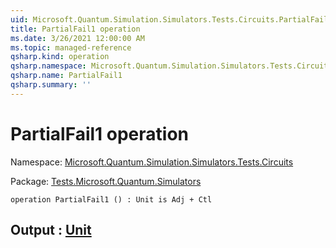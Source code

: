 ```yaml
---
uid: Microsoft.Quantum.Simulation.Simulators.Tests.Circuits.PartialFail1
title: PartialFail1 operation
ms.date: 3/26/2021 12:00:00 AM
ms.topic: managed-reference
qsharp.kind: operation
qsharp.namespace: Microsoft.Quantum.Simulation.Simulators.Tests.Circuits
qsharp.name: PartialFail1
qsharp.summary: ''
---
```


# PartialFail1 operation

Namespace: [Microsoft.Quantum.Simulation.Simulators.Tests.Circuits](xref:Microsoft.Quantum.Simulation.Simulators.Tests.Circuits)

Package: [Tests.Microsoft.Quantum.Simulators](https://nuget.org/packages/Tests.Microsoft.Quantum.Simulators)




```qsharp
operation PartialFail1 () : Unit is Adj + Ctl
```


## Output : [Unit](xref:microsoft.quantum.lang-ref.unit)

